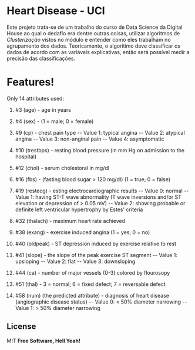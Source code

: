 # Heart Disease - UCI

Este projeto trata-se de um trabalho do curso de Data Science da Digital House ao qual o dedafio era dentre outras coisas, utilizar algoritmos de _Clusterização_ vistos no módulo e entender como eles trabalham no agrupamento dos dados. Teoricamente, o algorítimo deve classificar os dados de acordo com as variáveis explicativas, então será possível medir a precisão das classificações.

# Features!
Only 14 attributes used: 
1. #3 (age) - age in years
2. #4 (sex)  - (1 = male; 0 = female)
3. #9 (cp) - chest pain type
        -- Value 1: typical angina
        -- Value 2: atypical angina
        -- Value 3: non-anginal pain
        -- Value 4: asymptomatic
4. #10 (trestbps) - resting blood pressure (in mm Hg on admission to the hospital)
5. #12 (chol)  - serum cholestoral in mg/dl
6. #16 (fbs) - (fasting blood sugar > 120 mg/dl)  (1 = true; 0 = false)
7. #19 (restecg) - esting electrocardiographic results
        -- Value 0: normal
        -- Value 1: having ST-T wave abnormality (T wave inversions and/or ST elevation or depression of > 0.05 mV)
        -- Value 2: showing probable or definite left ventricular hypertrophy by Estes' criteria
8. #32 (thalach) - maximum heart rate achieved
9. #38 (exang) - exercise induced angina (1 = yes; 0 = no)
10. #40 (oldpeak) - ST depression induced by exercise relative to rest
11. #41 (slope) - the slope of the peak exercise ST segment
        -- Value 1: upsloping
        -- Value 2: flat
        -- Value 3: downsloping
        
12. #44 (ca) - number of major vessels (0-3) colored by flourosopy
13. #51 (thal) - 3 = normal; 6 = fixed defect; 7 = reversable defect
14. #58 (num) (the predicted attribute) - diagnosis of heart disease (angiographic disease status)
        -- Value 0: < 50% diameter narrowing
        -- Value 1: > 50% diameter narrowing

License
----
MIT
**Free Software, Hell Yeah!**
